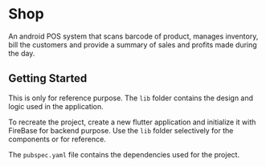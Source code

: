 # Shop

An android POS system that scans barcode of product, manages inventory, bill the customers and provide a summary of sales and profits made during the day.

## Getting Started

This is only for reference purpose. The `lib` folder contains the design and logic used in the application.

To recreate the project, create a new flutter application and initialize it with FireBase for backend purpose. Use the `lib` folder selectively for the components or for reference.

The `pubspec.yaml` file contains the dependencies used for the project.
